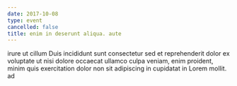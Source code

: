 ```yaml
---
date: 2017-10-08
type: event
cancelled: false
title: enim in deserunt aliqua. aute
---
```

irure ut cillum Duis incididunt sunt consectetur sed et reprehenderit dolor ex voluptate ut nisi dolore occaecat ullamco culpa veniam, enim proident, minim quis exercitation dolor non sit adipiscing in cupidatat in Lorem mollit. ad